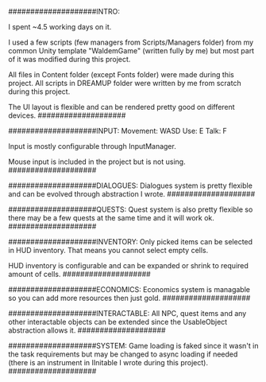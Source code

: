 ####################INTRO:

I spent ~4.5 working days on it.

I used a few scripts (few managers from Scripts/Managers folder) from my common Unity template "WaldemGame" (written fully by me) but most part of it was modified during this project.

All files in Content folder (except Fonts folder) were made during this project.
All scripts in DREAMUP folder were written by me from scratch during this project.

The UI layout is flexible and can be rendered pretty good on different devices.
####################

####################INPUT:
Movement: WASD
Use: E
Talk: F

Input is mostly configurable through InputManager.

Mouse input is included in the project but is not using.
####################

####################DIALOGUES:
Dialogues system is pretty flexible and can be evolved through abstraction I wrote.
####################

####################QUESTS:
Quest system is also pretty flexible so there may be a few quests at the same time and it will work ok.
####################

####################INVENTORY:
Only picked items can be selected in HUD inventory. That means you cannot select empty cells.

HUD inventory is configurable and can be expanded or shrink to required amount of cells.
####################

####################ECONOMICS:
Economics system is managable so you can add more resources then just gold.
####################

####################INTERACTABLE:
All NPC, quest items and any other interactable objects can be extended since the UsableObject abstraction allows it.
####################

####################SYSTEM:
Game loading is faked since it wasn't in the task requirements but may be changed to async loading if needed (there is an instrument in IInitable I wrote during this project).
####################
